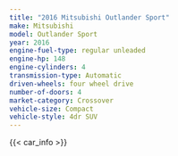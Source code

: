 ```yaml
---
title: "2016 Mitsubishi Outlander Sport"
make: Mitsubishi
model: Outlander Sport
year: 2016
engine-fuel-type: regular unleaded
engine-hp: 148
engine-cylinders: 4
transmission-type: Automatic
driven-wheels: four wheel drive
number-of-doors: 4
market-category: Crossover
vehicle-size: Compact
vehicle-style: 4dr SUV
---
```


{{< car_info >}}
